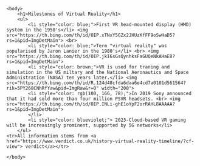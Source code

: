 <!DOCTYPE html>
<html>
    <head>
        <title>Milestones of Virtual Reality</title>
    </head>
    
    <body>
        <h1>Milestones of Virtual Reality</h1>
        <ul>
            <li style="color: blue;">First VR head-mounted display (HMD) system in the 1950's</li> <img src="https://th.bing.com/th/id/OIP.xTNxY5GZx2JHUzKfFF9oSwHaD5?rs=1&pid=ImgDetMain"> <br>
            <li style="color: blue;">Term "virtual reality" was popularised by Jaron Lanier in the 1980's</li> <br> <img src="https://th.bing.com/th/id/OIP.jkI6sGsQynhksFaGUQeNkAHaE8?rs=1&pid=ImgDetMain">
            <li style="color: brown;">VR is used for traning and simulation in the US miltary and the National Aeronautics and Space Administration (NASA) ten years later.</li> <img src="https://th.bing.com/th/id/R.124d48cfda6daa6e4cd7a0101d561564?rik=5PY268CNhRfYaw&pid=ImgRaw&r=0" width="200">
            <li style="color: rgb(100, 166, 78);">In 2019 Sony announced that it had sold more than four million PSVR headsets. <br> <img src="https://th.bing.com/th/id/OIP.INLi-ghE1oYpF2orRAHL8AAAAA?rs=1&pid=ImgDetMain">
            </li>
            <li style="color: blueviolet;"> 2023-Cloud-based VR gaming will be increasingly prominent, supported by 5G networks</li> 
        </ul>
    <tr>All information stems from <a href="https://www.verdict.co.uk/history-virtual-reality-timeline/?cf-view"> verdict</a></tr>
    
    </body>
</html>
 
